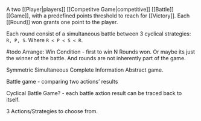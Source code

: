 A two [[Player|players]] [[Competitve Game|competitive]] [[Battle]] [[Game]], with a predefined points threshold to reach for [[Victory]]. Each [[Round]] won grants one point to the player. 

Each round consist of a simultaneous battle between 3 cyclical strategies: `R, P, S`. Where `R < P < S < R`. 


#todo Arrange:
Win Condition - first to win N Rounds won. Or maybe its just the winner of the battle. And rounds are not inherently part of the game. 

Symmetric Simultaneous Complete Information Abstract game. 

Battle game - comparing two actions’ results

Cyclical Battle Game? - each battle axtion result can be traced back to itself. 

3 Actions/Strategies to choose from. 

  

